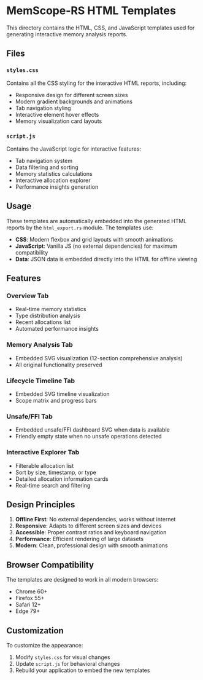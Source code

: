 # MemScope-RS HTML Templates

This directory contains the HTML, CSS, and JavaScript templates used for generating interactive memory analysis reports.

## Files

### `styles.css`
Contains all the CSS styling for the interactive HTML reports, including:
- Responsive design for different screen sizes
- Modern gradient backgrounds and animations
- Tab navigation styling
- Interactive element hover effects
- Memory visualization card layouts

### `script.js`
Contains the JavaScript logic for interactive features:
- Tab navigation system
- Data filtering and sorting
- Memory statistics calculations
- Interactive allocation explorer
- Performance insights generation

## Usage

These templates are automatically embedded into the generated HTML reports by the `html_export.rs` module. The templates use:

- **CSS**: Modern flexbox and grid layouts with smooth animations
- **JavaScript**: Vanilla JS (no external dependencies) for maximum compatibility
- **Data**: JSON data is embedded directly into the HTML for offline viewing

## Features

### Overview Tab
- Real-time memory statistics
- Type distribution analysis
- Recent allocations list
- Automated performance insights

### Memory Analysis Tab
- Embedded SVG visualization (12-section comprehensive analysis)
- All original functionality preserved

### Lifecycle Timeline Tab
- Embedded SVG timeline visualization
- Scope matrix and progress bars

### Unsafe/FFI Tab
- Embedded unsafe/FFI dashboard SVG when data is available
- Friendly empty state when no unsafe operations detected

### Interactive Explorer Tab
- Filterable allocation list
- Sort by size, timestamp, or type
- Detailed allocation information cards
- Real-time search and filtering

## Design Principles

1. **Offline First**: No external dependencies, works without internet
2. **Responsive**: Adapts to different screen sizes and devices
3. **Accessible**: Proper contrast ratios and keyboard navigation
4. **Performance**: Efficient rendering of large datasets
5. **Modern**: Clean, professional design with smooth animations

## Browser Compatibility

The templates are designed to work in all modern browsers:
- Chrome 60+
- Firefox 55+
- Safari 12+
- Edge 79+

## Customization

To customize the appearance:
1. Modify `styles.css` for visual changes
2. Update `script.js` for behavioral changes
3. Rebuild your application to embed the new templates